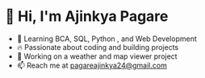 # 👋 Hi, I'm Ajinkya Pagare  
- 🌱 Learning BCA, SQL, Python , and Web Development  
- 🔥 Passionate about coding and building projects  
- 🚀 Working on a weather and map viewer project  
- 📫 Reach me at pagareajinkya24@gmail.com
